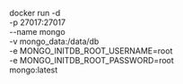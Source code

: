 docker run -d \
    -p 27017:27017 \
    --name mongo \
    -v mongo_data:/data/db \
    -e MONGO_INITDB_ROOT_USERNAME=root \
	  -e MONGO_INITDB_ROOT_PASSWORD=root \
    mongo:latest
    